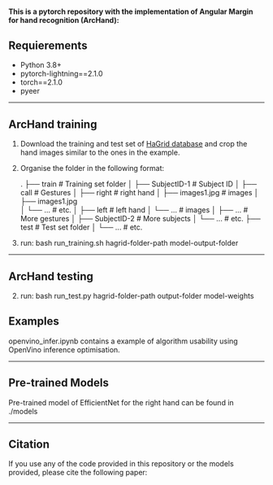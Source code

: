 #### This is a pytorch repository with the implementation of Angular Margin for hand recognition (ArcHand):

## Requierements ##
- Python 3.8+
- pytorch-lightning==2.1.0
- torch==2.1.0
- pyeer

<hr/>

## ArcHand training ##
1. Download the training and test set of [HaGrid database](https://github.com/hukenovs/hagrid) and crop the hand images similar to the ones in the example.
2. Organise the folder in the following format:

    .
    ├── train                           # Training set folder
    │   ├── SubjectID-1                 # Subject ID
    │       ├── call                    # Gestures
    │           ├── right               # right hand 
    │               ├── images1.jpg     # images
    │               ├── images1.jpg             
    │               └── ...             # etc.
    │           ├── left                # left hand
    │               └── ...             # images
    │           ├── ...                 # More gestures
    │   ├── SubjectID-2                 # More subjects
    │       └── ...                     # etc.
    ├── test                            # Test set folder
    │   └── ...                         # etc.       


2. run: bash run_training.sh hagrid-folder-path model-output-folder

<hr/>

## ArcHand testing ##
2. run: bash run_test.py hagrid-folder-path output-folder model-weights

## Examples ##

openvino_infer.ipynb contains a example of algorithm usability using OpenVino inference optimisation. 

<hr/>

## Pre-trained Models ##

Pre-trained model of EfficientNet for the right hand can be found in ./models 

<hr/>

## Citation ##
If you use any of the code provided in this repository or the models provided, please cite the following paper:
```
```